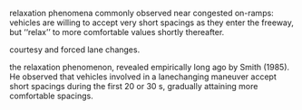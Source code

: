 relaxation phenomena commonly observed near congested on-ramps: vehicles are willing to accept very short spacings as they enter the freeway, but ‘‘relax’’ to more comfortable values shortly thereafter. 

courtesy and forced lane changes. 

the relaxation phenomenon, revealed empirically long ago by Smith (1985). He observed that vehicles involved in a lanechanging maneuver accept short spacings during the first 20 or 30 s, gradually attaining more comfortable spacings.
